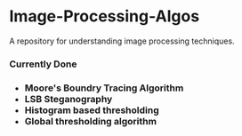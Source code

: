 # Image-Processing-Algos
A repository for understanding image processing techniques.

<h3> Currently Done <h3>
<p>
<ul><li>
Moore's Boundry Tracing Algorithm
</li>
  <li>LSB Steganography</li>
  <li> Histogram based thresholding</li>
  <li> Global thresholding algorithm</li>
  </ul>
  </p>
 
